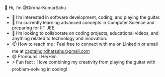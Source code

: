 👋 Hi, I’m @GirdharKumarSahu

- 👀 I’m interested in software development, coding, and playing the guitar.
- 🌱 I’m currently learning advanced concepts in Computer Science and preparing for IIT JEE.
- 💞️ I’m looking to collaborate on coding projects, educational videos, and anything related to technology and innovation.
- 📫 How to reach me : Feel free to connect with me on LinkedIn or email me at captaingirdharsahu@gmail.com
- 😄 Pronouns : He/Him
- ⚡ Fun fact : I love combining my creativity from playing the guitar with problem-solving in coding!

<!---
GirdharKumarSahu/GirdharKumarSahu is a ✨ special ✨ repository because its `README.md` (this file) appears on your GitHub profile.
You can click the Preview link to take a look at your changes.
--->

